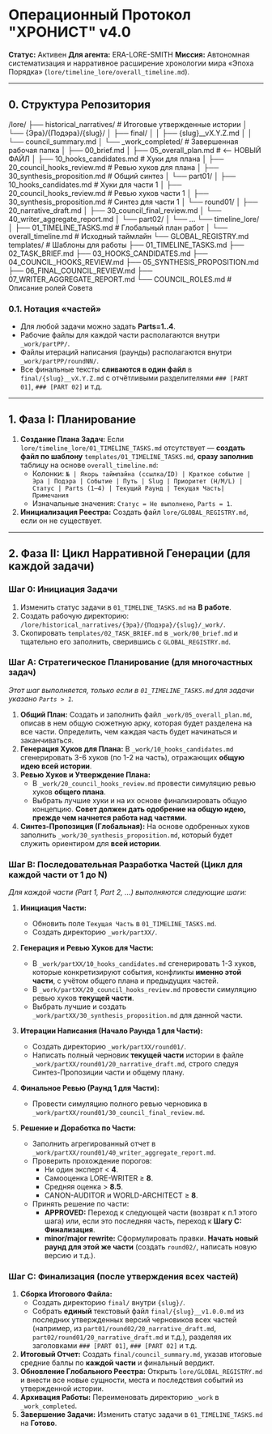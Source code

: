 # **Операционный Протокол "ХРОНИСТ" v4.0**
**Статус:** Активен
**Для агента:** ERA-LORE-SMITH
**Миссия:** Автономная систематизация и нарративное расширение хронологии мира «Эпоха Порядка» (`lore/timeline_lore/overall_timeline.md`).

---

## **0. Структура Репозитория**
/lore/
├── historical_narratives/   # Итоговые утвержденные истории
│   └── {Эра}/{Подэра}/{slug}/
│       ├── final/
│       │   ├── {slug}__vX.Y.Z.md
│       │   └── council_summary.md
│       └── _work_completed/  # Завершенная рабочая папка
│           ├── 00_brief.md
│           ├── 05_overall_plan.md        # <-- НОВЫЙ ФАЙЛ
│           ├── 10_hooks_candidates.md    # Хуки для плана
│           ├── 20_council_hooks_review.md # Ревью хуков для плана
│           ├── 30_synthesis_proposition.md # Общий синтез
│           └── part01/
│               ├── 10_hooks_candidates.md # Хуки для части 1
│               ├── 20_council_hooks_review.md # Ревью хуков части 1
│               ├── 30_synthesis_proposition.md # Синтез для части 1
│               └── round01/
│                   ├── 20_narrative_draft.md
│                   ├── 30_council_final_review.md
│                   └── 40_writer_aggregate_report.md
│           └── part02/
│               └── ...
└── timeline_lore/
│   ├── 01_TIMELINE_TASKS.md   # Глобальный план работ
│   └── overall_timeline.md      # Исходный таймлайн
└── GLOBAL_REGISTRY.md
templates/               # Шаблоны для работы
├── 01_TIMELINE_TASKS.md
├── 02_TASK_BRIEF.md
├── 03_HOOKS_CANDIDATES.md
├── 04_COUNCIL_HOOKS_REVIEW.md
├── 05_SYNTHESIS_PROPOSITION.md
├── 06_FINAL_COUNCIL_REVIEW.md
├── 07_WRITER_AGGREGATE_REPORT.md
└── COUNCIL_ROLES.md       # Описание ролей Совета
### **0.1. Нотация «частей»**
- Для любой задачи можно задать **Parts=1..4**.
- Рабочие файлы для каждой части располагаются внутри `_work/partPP/`.
- Файлы итераций написания (раунды) располагаются внутри `_work/partPP/roundNN/`.
- Все финальные тексты **сливаются в один файл** в `final/{slug}__vX.Y.Z.md` с отчётливыми разделителями `### [PART 01]`, `### [PART 02]` и т.д.

---

## **1. Фаза I: Планирование**

1.  **Создание Плана Задач:** Если `lore/timeline_lore/01_TIMELINE_TASKS.md` отсутствует — **создать файл по шаблону** `templates/01_TIMELINE_TASKS.md`, **сразу заполнив** таблицу на основе `overall_timeline.md`:
    -   Колонки: `№ | Якорь таймлайна (ссылка/ID) | Краткое событие | Эра | Подэра | Событие | Путь | Slug | Приоритет (H/M/L) | Статус | Parts (1–4) | Текущий Раунд | Текущая Часть| Примечания`
    -   Изначальные значения: `Статус = Не выполнено`, `Parts = 1`.
2.  **Инициализация Реестра:** Создать файл `lore/GLOBAL_REGISTRY.md`, если он не существует.

---

## **2. Фаза II: Цикл Нарративной Генерации (для каждой задачи)**

### **Шаг 0: Инициация Задачи**
1.  Изменить статус задачи в `01_TIMELINE_TASKS.md` на **В работе**.
2.  Создать рабочую директорию: `/lore/historical_narratives/{Эра}/{Подэра}/{slug}/_work/`.
3.  Скопировать `templates/02_TASK_BRIEF.md` в `_work/00_brief.md` и тщательно его заполнить, сверившись с `GLOBAL_REGISTRY.md`.

### **Шаг A: Стратегическое Планирование (для многочастных задач)**
*Этот шаг выполняется, только если в `01_TIMELINE_TASKS.md` для задачи указано `Parts > 1`.*

1.  **Общий План:** Создать и заполнить файл `_work/05_overall_plan.md`, описав в нем общую сюжетную арку, которая будет разделена на все части. Определить, чем каждая часть будет начинаться и заканчиваться.
2.  **Генерация Хуков для Плана:** В `_work/10_hooks_candidates.md` сгенерировать 3-6 хуков (по 1-2 на часть), отражающих **общую идею всей истории**.
3.  **Ревью Хуков и Утверждение Плана:**
    -   В `_work/20_council_hooks_review.md` провести симуляцию ревью хуков **общего плана**.
    -   Выбрать лучшие хуки и на их основе финализировать общую концепцию. **Совет должен дать одобрение на общую идею, прежде чем начнется работа над частями.**
4.  **Синтез-Пропозиция (Глобальная):** На основе одобренных хуков заполнить `_work/30_synthesis_proposition.md`, который будет служить ориентиром для **всей истории**.

### **Шаг B: Последовательная Разработка Частей (Цикл для каждой части от 1 до N)**

*Для каждой части (Part 1, Part 2, ...) выполняются следующие шаги:*

1.  **Инициация Части:**
    -   Обновить поле `Текущая Часть` в `01_TIMELINE_TASKS.md`.
    -   Создать директорию `_work/partXX/`.

2.  **Генерация и Ревью Хуков для Части:**
    -   В `_work/partXX/10_hooks_candidates.md` сгенерировать 1-3 хуков, которые конкретизируют события, конфликты  **именно этой части**, с учётом общего плана и предыдущих частей.
    -   В `_work/partXX/20_council_hooks_review.md` провести симуляцию ревью хуков **текущей части**.
    -   Выбрать лучшие и создать `_work/partXX/30_synthesis_proposition.md` для данной части.

3.  **Итерации Написания (Начало Раунда 1 для Части):**
    -   Создать директорию `_work/partXX/round01/`.
    -   Написать полный черновик **текущей части** истории в файле `_work/partXX/round01/20_narrative_draft.md`, строго следуя Синтез-Пропозиции части и общему плану.

4.  **Финальное Ревью (Раунд 1 для Части):**
    -   Провести симуляцию полного ревью черновика в `_work/partXX/round01/30_council_final_review.md`.

5.  **Решение и Доработка по Части:**
    -   Заполнить агрегированный отчет в `_work/partXX/round01/40_writer_aggregate_report.md`.
    -   Проверить прохождение порогов:
        -   Ни один эксперт < **4**.
        -   Самооценка LORE-WRITER ≥ **8**.
        -   Средняя оценка > **8.5**.
        -   CANON-AUDITOR и WORLD-ARCHITECT ≥ **8**.
    -   Принять решение по части:
        -   **APPROVED:** Переход к следующей части (возврат к п.1 этого шага) или, если это последняя часть, переход к **Шагу C: Финализация**.
        -   **minor/major rewrite:** Сформулировать правки. **Начать новый раунд для этой же части** (создать `round02/`, написать новую версию и т.д.).

### **Шаг C: Финализация (после утверждения всех частей)**

1.  **Сборка Итогового Файла:**
    -   Создать директорию `final/` внутри `{slug}/`.
    -   Собрать **единый** текстовый файл `final/{slug}__v1.0.0.md` из последних утвержденных версий черновиков всех частей (например, из `part01/round02/20_narrative_draft.md`, `part02/round01/20_narrative_draft.md` и т.д.), разделяя их заголовками `### [PART 01]`, `### [PART 02]` и т.д.
2.  **Итоговый Отчет:** Создать `final/council_summary.md`, указав итоговые средние баллы по **каждой части** и финальный вердикт.
3.  **Обновление Глобального Реестра:** Открыть `lore/GLOBAL_REGISTRY.md` и внести все новые сущности, места и последствия событий из утвержденной истории.
4.  **Архивация Работы:** Переименовать директорию `_work` в `_work_completed`.
5.  **Завершение Задачи:** Изменить статус задачи в `01_TIMELINE_TASKS.md` на **Готово**.